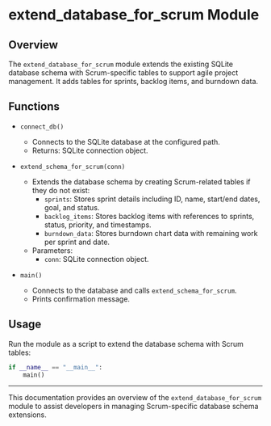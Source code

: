 # extend_database_for_scrum Module

## Overview
The `extend_database_for_scrum` module extends the existing SQLite database schema with Scrum-specific tables to support agile project management. It adds tables for sprints, backlog items, and burndown data.

## Functions

- `connect_db()`
  - Connects to the SQLite database at the configured path.
  - Returns: SQLite connection object.

- `extend_schema_for_scrum(conn)`
  - Extends the database schema by creating Scrum-related tables if they do not exist:
    - `sprints`: Stores sprint details including ID, name, start/end dates, goal, and status.
    - `backlog_items`: Stores backlog items with references to sprints, status, priority, and timestamps.
    - `burndown_data`: Stores burndown chart data with remaining work per sprint and date.
  - Parameters:
    - `conn`: SQLite connection object.

- `main()`
  - Connects to the database and calls `extend_schema_for_scrum`.
  - Prints confirmation message.

## Usage
Run the module as a script to extend the database schema with Scrum tables:

```python
if __name__ == "__main__":
    main()
```

---

This documentation provides an overview of the `extend_database_for_scrum` module to assist developers in managing Scrum-specific database schema extensions.
